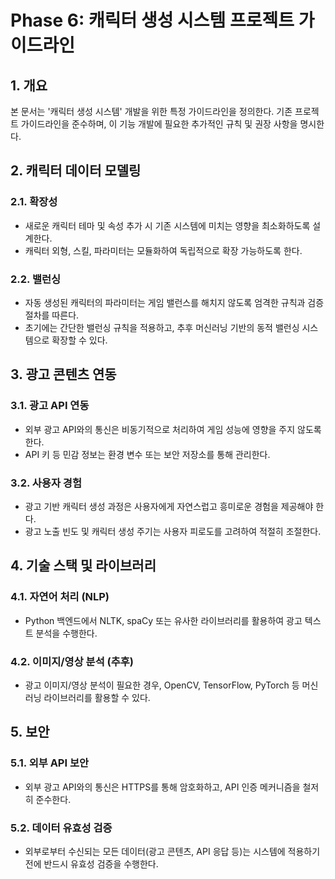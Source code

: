# Phase 6: 캐릭터 생성 시스템 프로젝트 가이드라인

## 1. 개요

본 문서는 '캐릭터 생성 시스템' 개발을 위한 특정 가이드라인을 정의한다. 기존 프로젝트 가이드라인을 준수하며, 이 기능 개발에 필요한 추가적인 규칙 및 권장 사항을 명시한다.

## 2. 캐릭터 데이터 모델링

### 2.1. 확장성
*   새로운 캐릭터 테마 및 속성 추가 시 기존 시스템에 미치는 영향을 최소화하도록 설계한다.
*   캐릭터 외형, 스킬, 파라미터는 모듈화하여 독립적으로 확장 가능하도록 한다.

### 2.2. 밸런싱
*   자동 생성된 캐릭터의 파라미터는 게임 밸런스를 해치지 않도록 엄격한 규칙과 검증 절차를 따른다.
*   초기에는 간단한 밸런싱 규칙을 적용하고, 추후 머신러닝 기반의 동적 밸런싱 시스템으로 확장할 수 있다.

## 3. 광고 콘텐츠 연동

### 3.1. 광고 API 연동
*   외부 광고 API와의 통신은 비동기적으로 처리하여 게임 성능에 영향을 주지 않도록 한다.
*   API 키 등 민감 정보는 환경 변수 또는 보안 저장소를 통해 관리한다.

### 3.2. 사용자 경험
*   광고 기반 캐릭터 생성 과정은 사용자에게 자연스럽고 흥미로운 경험을 제공해야 한다.
*   광고 노출 빈도 및 캐릭터 생성 주기는 사용자 피로도를 고려하여 적절히 조절한다.

## 4. 기술 스택 및 라이브러리

### 4.1. 자연어 처리 (NLP)
*   Python 백엔드에서 NLTK, spaCy 또는 유사한 라이브러리를 활용하여 광고 텍스트 분석을 수행한다.

### 4.2. 이미지/영상 분석 (추후)
*   광고 이미지/영상 분석이 필요한 경우, OpenCV, TensorFlow, PyTorch 등 머신러닝 라이브러리를 활용할 수 있다.

## 5. 보안

### 5.1. 외부 API 보안
*   외부 광고 API와의 통신은 HTTPS를 통해 암호화하고, API 인증 메커니즘을 철저히 준수한다.

### 5.2. 데이터 유효성 검증
*   외부로부터 수신되는 모든 데이터(광고 콘텐츠, API 응답 등)는 시스템에 적용하기 전에 반드시 유효성 검증을 수행한다.
